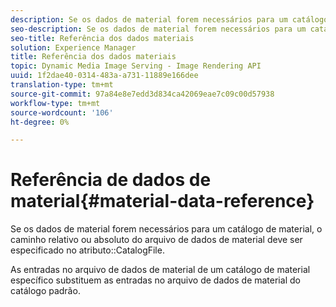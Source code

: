 ```yaml
---
description: Se os dados de material forem necessários para um catálogo de material, o caminho relativo ou absoluto do arquivo de dados de material deverá ser especificado no atributo CatalogFile.
seo-description: Se os dados de material forem necessários para um catálogo de material, o caminho relativo ou absoluto do arquivo de dados de material deverá ser especificado no atributo CatalogFile.
seo-title: Referência dos dados materiais
solution: Experience Manager
title: Referência dos dados materiais
topic: Dynamic Media Image Serving - Image Rendering API
uuid: 1f2dae40-0314-483a-a731-11889e166dee
translation-type: tm+mt
source-git-commit: 97a84e8e7edd3d834ca42069eae7c09c00d57938
workflow-type: tm+mt
source-wordcount: '106'
ht-degree: 0%

---
```



# Referência de dados de material{#material-data-reference}

Se os dados de material forem necessários para um catálogo de material, o caminho relativo ou absoluto do arquivo de dados de material deve ser especificado no atributo::CatalogFile.

As entradas no arquivo de dados de material de um catálogo de material específico substituem as entradas no arquivo de dados de material do catálogo padrão.

